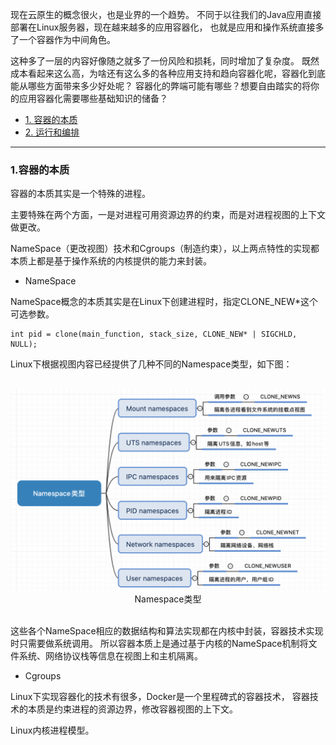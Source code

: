 
现在云原生的概念很火，也是业界的一个趋势。
不同于以往我们的Java应用直接部署在Linux服务器，现在越来越多的应用容器化，
也就是应用和操作系统直接多了一个容器作为中间角色。

这种多了一层的内容好像随之就多了一份风险和损耗，同时增加了复杂度。
既然成本看起来这么高，为啥还有这么多的各种应用支持和趋向容器化呢，容器化到底能从哪些方面带来多少好处呢？
容器化的弊端可能有哪些？想要自由踏实的将你的应用容器化需要哪些基础知识的储备？



- [1. 容器的本质]()
- [2. 运行和编排]()

---

### 1.容器的本质

容器的本质其实是一个特殊的进程。

主要特殊在两个方面，一是对进程可用资源边界的约束，而是对进程视图的上下文做更改。

NameSpace（更改视图）技术和Cgroups（制造约束），以上两点特性的实现都本质上都是基于操作系统的内核提供的能力来封装。

- NameSpace

NameSpace概念的本质其实是在Linux下创建进程时，指定CLONE_NEW*这个可选参数。
````
int pid = clone(main_function, stack_size, CLONE_NEW* | SIGCHLD, NULL); 
````
Linux下根据视图内容已经提供了几种不同的Namespace类型，如下图：

<br>                                     
<div align=center><img src="https://github.com/BBLLMYD/blog/blob/master/images/13/1301.png?raw=true" alt="Namespace类型" width="555"></div>
<div align=center>Namespace类型</div>
<br>

这些各个NameSpace相应的数据结构和算法实现都在内核中封装，容器技术实现时只需要做系统调用。
所以容器本质上是通过基于内核的NameSpace机制将文件系统、网络协议栈等信息在视图上和主机隔离。

- Cgroups

Linux下实现容器化的技术有很多，Docker是一个里程碑式的容器技术，
容器技术的本质是约束进程的资源边界，修改容器视图的上下文。

Linux内核进程模型。




